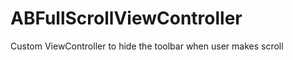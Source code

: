ABFullScrollViewController
==========================

Custom ViewController to hide the toolbar when user makes scroll
